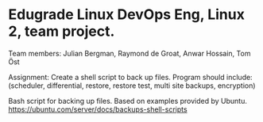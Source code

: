 # Edugrade Linux DevOps Eng, Linux 2, team project.

Team members: Julian Bergman, Raymond de Groat, Anwar Hossain, Tom Öst

Assignment: Create a shell script to back up files.
Program should include: (scheduler, differential, restore, restore test, multi site backups, encryption)

Bash script for backing up files. Based on examples provided by Ubuntu.
https://ubuntu.com/server/docs/backups-shell-scripts

